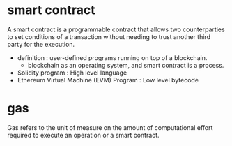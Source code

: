 # smart contract
A smart contract is a programmable contract that allows two counterparties to set conditions of a transaction without needing to trust another third party for the execution.  
- definition : user-defined programs running on top of a blockchain.   
  - blockchain as an operating system, and smart contract is a process.    
- Solidity program : High level language  
- Ethereum Virtual Machine (EVM) Program : Low level bytecode  

# gas
Gas refers to the unit of measure on the amount of computational effort required to execute an operation or a smart contract.  
